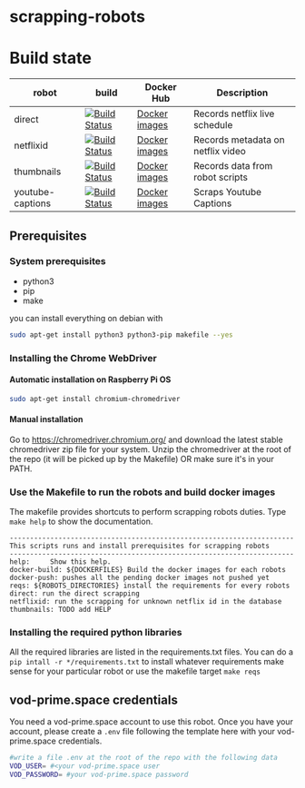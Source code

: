 # scrapping-robots

# Build state

| robot | build | Docker Hub | Description |
| ----- | ----- | ---------- | ----------  |
| direct | [![Build Status](https://travis-ci.com/stream-for-good/scrapping-robots.svg?branch=main)](https://travis-ci.com/stream-for-good/scrapping-robots) | [Docker images](https://hub.docker.com/r/stream4good/scrapping-robot-direct)| Records netflix live schedule |
| netflixid | [![Build Status](https://travis-ci.com/stream-for-good/scrapping-robots.svg?branch=main)](https://travis-ci.com/stream-for-good/scrapping-robots) | [Docker images](https://hub.docker.com/r/stream4good/scrapping-robot-netflixid)| Records metadata on netflix video |
| thumbnails | [![Build Status](https://travis-ci.com/stream-for-good/scrapping-robots.svg?branch=main)](https://travis-ci.com/stream-for-good/scrapping-robots) | [Docker images](https://hub.docker.com/r/stream4good/scrapping-robot-thumbnails)| Records data from robot scripts |
| youtube-captions | [![Build Status](https://travis-ci.com/stream-for-good/scrapping-robots.svg?branch=main)](https://travis-ci.com/stream-for-good/scrapping-robots) | [Docker images](https://hub.docker.com/r/stream4good/scrapping-robot-youtube-caption)| Scraps Youtube Captions |

## Prerequisites

### System prerequisites

* python3
* pip
* make

you can install everything on debian with

```bash
sudo apt-get install python3 python3-pip makefile --yes
```

### Installing the Chrome WebDriver

#### Automatic installation on Raspberry Pi OS

```bash
sudo apt-get install chromium-chromedriver
```

#### Manual installation

Go to https://chromedriver.chromium.org/ and download the latest stable chromedriver zip file for your system. Unzip the chromedriver at the root of the repo (it will be picked up by the Makefile) OR make sure it's in your PATH.


### Use the Makefile to run the robots and build docker images

The makefile provides shortcuts to perform scrapping robots duties. Type `make help` to show the documentation.

```
----------------------------------------------------------------------
This scripts runs and install prerequisites for scrapping robots
----------------------------------------------------------------------
help:     Show this help.
docker-build: ${DOCKERFILES} Build the docker images for each robots
docker-push: pushes all the pending docker images not pushed yet
reqs: ${ROBOTS_DIRECTORIES} install the requirements for every robots
direct: run the direct scrapping
netflixid: run the scrapping for unknown netflix id in the database
thumbnails: TODO add HELP
```

### Installing the required python libraries

All the required libraries are listed in the requirements.txt files.  You can do a `pip intall -r */requirements.txt` to install whatever requirements make sense for your particular robot or use the makefile target `make reqs`

## vod-prime.space credentials

You need a vod-prime.space account to use this robot. Once you have your account, please create a `.env` file following the template here with your vod-prime.space credentials.

```bash
#write a file .env at the root of the repo with the following data
VOD_USER= #<your vod-prime.space user
VOD_PASSWORD= #your vod-prime.space password
```

